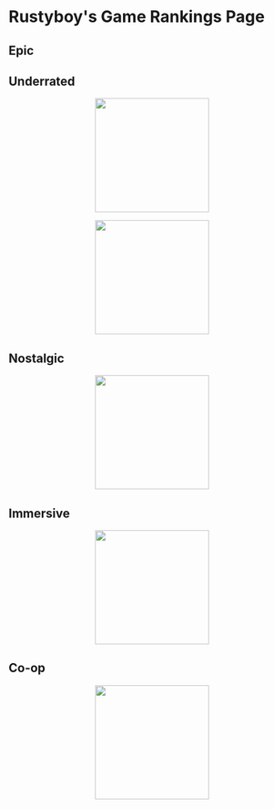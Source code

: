 # Rustyboy's Game Rankings Page

## Epic

## Underrated

<p align="center"><a href="cyberpunk-2077\README.md"><img src="https://github.com/Rustyb0y/youtube/blob/master/cyberpunk-2077/cover.png" height="200px"></img></a></p>
<p align="center"><a href="mafia_de\README.md"><img src="https://github.com/Rustyb0y/youtube/blob/master/mafia_de/cover.jpg" height="200px"></img></a></p>

## Nostalgic
<p align="center"><a href="return-to-monkey-island\README.md"><img src="https://github.com/Rustyb0y/youtube/blob/master/return-to-monkey-island/cover.jpg" height="200px"></img></a></p>

## Immersive

<p align="center"><a href="stray\README.md"><img src="https://github.com/Rustyb0y/youtube/blob/master/stray/cover.jpg" height="200px"></img></a></p>

## Co-op

<p align="center"><a href="it-takes-two\README.md"><img src="https://github.com/Rustyb0y/youtube/blob/master/it-takes-two/cover.jpg" height="200px"></img></a></p>




